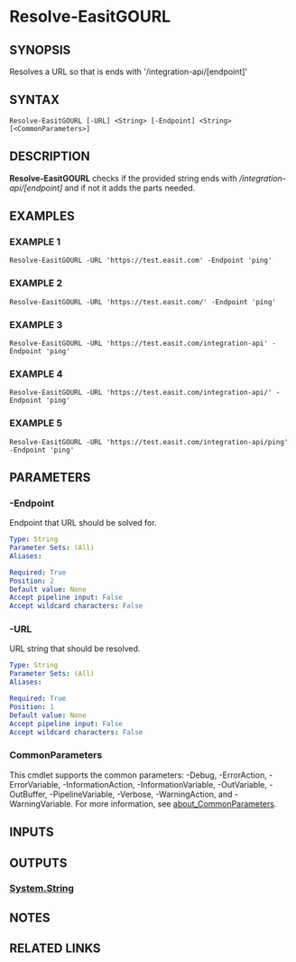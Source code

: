 # Resolve-EasitGOURL

## SYNOPSIS
Resolves a URL so that is ends with '/integration-api/\[endpoint\]'

## SYNTAX

```
Resolve-EasitGOURL [-URL] <String> [-Endpoint] <String> [<CommonParameters>]
```

## DESCRIPTION
**Resolve-EasitGOURL** checks if the provided string ends with */integration-api/\[endpoint\]* and if not it adds the parts needed.

## EXAMPLES

### EXAMPLE 1
```
Resolve-EasitGOURL -URL 'https://test.easit.com' -Endpoint 'ping'
```

### EXAMPLE 2
```
Resolve-EasitGOURL -URL 'https://test.easit.com/' -Endpoint 'ping'
```

### EXAMPLE 3
```
Resolve-EasitGOURL -URL 'https://test.easit.com/integration-api' -Endpoint 'ping'
```

### EXAMPLE 4
```
Resolve-EasitGOURL -URL 'https://test.easit.com/integration-api/' -Endpoint 'ping'
```

### EXAMPLE 5
```
Resolve-EasitGOURL -URL 'https://test.easit.com/integration-api/ping' -Endpoint 'ping'
```

## PARAMETERS

### -Endpoint
Endpoint that URL should be solved for.

```yaml
Type: String
Parameter Sets: (All)
Aliases:

Required: True
Position: 2
Default value: None
Accept pipeline input: False
Accept wildcard characters: False
```

### -URL
URL string that should be resolved.

```yaml
Type: String
Parameter Sets: (All)
Aliases:

Required: True
Position: 1
Default value: None
Accept pipeline input: False
Accept wildcard characters: False
```

### CommonParameters
This cmdlet supports the common parameters: -Debug, -ErrorAction, -ErrorVariable, -InformationAction, -InformationVariable, -OutVariable, -OutBuffer, -PipelineVariable, -Verbose, -WarningAction, and -WarningVariable. For more information, see [about_CommonParameters](http://go.microsoft.com/fwlink/?LinkID=113216).

## INPUTS

## OUTPUTS

### [System.String](https://learn.microsoft.com/en-us/dotnet/api/system.string)
## NOTES

## RELATED LINKS
